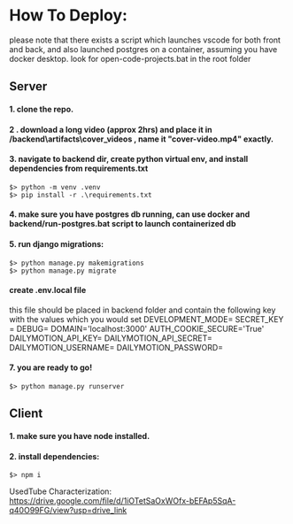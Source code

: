 # How To Deploy:

please note that there exists a script which launches vscode for both front and back, and also launched postgres on a container, assuming you have docker desktop.
look for open-code-projects.bat in the root folder

## Server

#### 1. clone the repo.

#### 2 . download a long video (approx 2hrs) and place it in /backend\artifacts\cover_videos , name it "cover-video.mp4" exactly.

#### 3. navigate to backend dir, create python virtual env, and install dependencies from requirements.txt
```
$> python -m venv .venv
$> pip install -r .\requirements.txt
```

#### 4. make sure you have postgres db running, can use docker and backend/run-postgres.bat script to launch containerized db


#### 5. run django migrations:
```
$> python manage.py makemigrations
$> python manage.py migrate
```

#### create .env.local file
this file should be placed in backend folder and contain the following key with the values which you would set
DEVELOPMENT_MODE=
SECRET_KEY = 
DEBUG=
DOMAIN='localhost:3000'
AUTH_COOKIE_SECURE='True'
DAILYMOTION_API_KEY=
DAILYMOTION_API_SECRET=
DAILYMOTION_USERNAME=
DAILYMOTION_PASSWORD=


#### 7. you are ready to go!
```
$> python manage.py runserver
```
## Client

#### 1. make sure you have node installed.

#### 2. install dependencies:
```
$> npm i
```

UsedTube
Characterization:
https://drive.google.com/file/d/1iOTetSaOxWOfx-bEFAp5SqA-q40O99FG/view?usp=drive_link

